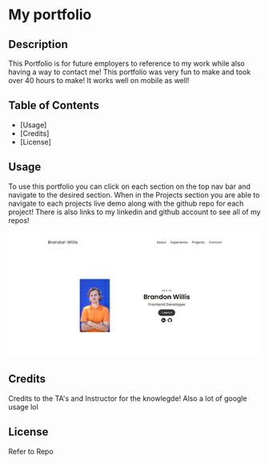 # My portfolio

## Description

This Portfolio is for future employers to reference to my work while also having a way to contact me! This portfolio was very fun to make and took over 40 hours to make! It works well on mobile as well! 

## Table of Contents 

- [Usage] 
- [Credits]
- [License]


## Usage
To use this portfolio you can click on each section on the top nav bar and navigate to the desired section. When in the Projects section you are able to navigate to each projects live demo along with the github repo for each project! There is also links to my linkedin and github account to see all of my repos!

![My-portfolio](./assets/Screenshot%202024-07-11%20170337.png)

## Credits
Credits to the TA's and Instructor for the knowlegde! 
Also a lot of google usage lol

## License
Refer to Repo